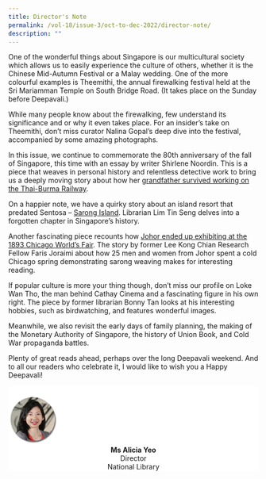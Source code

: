 ```yaml
---
title: Director's Note
permalink: /vol-18/issue-3/oct-to-dec-2022/director-note/
description: ""
---
```

One of the wonderful things about Singapore is our multicultural society which allows
us to easily experience the culture of others, whether it is the Chinese Mid-Autumn
Festival or a Malay wedding. One of the more colourful examples is Theemithi, the
annual firewalking festival held at the Sri Mariamman Temple on South Bridge Road.
(It takes place on the Sunday before Deepavali.)

While many people know about the firewalking, few understand its significance
and or why it even takes place. For an insider’s take on Theemithi, don’t miss curator Nalina Gopal’s deep dive into the festival, accompanied by some amazing photographs.

In this issue, we continue to commemorate the 80th anniversary of the fall of
Singapore, this time with an essay by writer Shirlene Noordin. This is a piece that
weaves in personal history and relentless detective work to bring us a deeply moving
story about how her [grandfather survived working on the Thai-Burma Railway](/vol-18/issue-3/oct-dec-2022/grandfather-romusha-thai-burma-railway).

On a happier note, we have a quirky story about an island resort that predated
Sentosa – [Sarong Island](/vol-18/issue-3/oct-dec-2022/history-sarong-island-sentosa-singapore). Librarian Lim Tin Seng delves into a forgotten chapter in
Singapore’s history.

Another fascinating piece recounts how [Johor ended up exhibiting at the 1893
Chicago World’s Fair](/vol-18/issue-3/oct-dec-2022/johor-chicago-world-fair). The story by former Lee Kong Chian Research Fellow Faris
Joraimi about how 25 men and women from Johor spent a cold Chicago spring
demonstrating sarong weaving makes for interesting reading.

If popular culture is more your thing though, don’t miss our profile on Loke
Wan Tho, the man behind Cathay Cinema and a fascinating figure in his own right.
The piece by former librarian Bonny Tan looks at his interesting hobbies, such as
birdwatching, and features wonderful images.

Meanwhile, we also revisit the early days of family planning, the making of
the Monetary Authority of Singapore, the history of Union Book, and Cold War
propaganda battles.

Plenty of great reads ahead, perhaps over the long Deepavali weekend. And to
all our readers who celebrate it, I would like to wish you a Happy Deepavali!

<div style="background-color: white;">
<br>
<img src="/images/vol-17-issue-3/Director.png" style="width: 100px; height: 100px;" />
<center><b>Ms Alicia Yeo</b><br>Director<br>National Library</center>
</div>